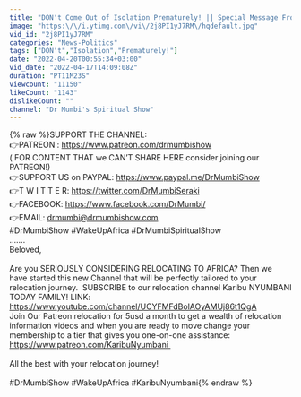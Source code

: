 ```yaml
---
title: "DON't Come Out of Isolation Prematurely! || Special Message From the Ancient Ones"
image: "https:\/\/i.ytimg.com\/vi\/2j8PI1yJ7RM\/hqdefault.jpg"
vid_id: "2j8PI1yJ7RM"
categories: "News-Politics"
tags: ["DON't","Isolation","Prematurely!"]
date: "2022-04-20T00:55:34+03:00"
vid_date: "2022-04-17T14:09:08Z"
duration: "PT11M23S"
viewcount: "11150"
likeCount: "1143"
dislikeCount: ""
channel: "Dr Mumbi's Spiritual Show"
---
```

{% raw %}SUPPORT THE CHANNEL:<br />👉PATREON : <a rel="nofollow" target="blank" href="https://www.patreon.com/drmumbishow">https://www.patreon.com/drmumbishow</a><br />( FOR CONTENT THAT we CAN’T SHARE HERE consider joining our PATREON!)<br />👉SUPPORT US on PAYPAL: <a rel="nofollow" target="blank" href="https://www.paypal.me/DrMumbiShow">https://www.paypal.me/DrMumbiShow</a><br />👉T W I T T E R: <a rel="nofollow" target="blank" href="https://twitter.com/DrMumbiSeraki">https://twitter.com/DrMumbiSeraki</a><br />👉FACEBOOK: <a rel="nofollow" target="blank" href="https://www.facebook.com/DrMumbi/">https://www.facebook.com/DrMumbi/</a><br />👉EMAIL: drmumbi@drmumbishow.com<br />#DrMumbiShow #WakeUpAfrica #DrMumbiSpiritualShow<br />…….<br />Beloved,<br /><br />Are you SERIOUSLY CONSIDERING RELOCATING TO AFRICA? Then we have started this new Channel that will be perfectly tailored to your relocation journey.  SUBSCRIBE to our relocation channel Karibu NYUMBANI TODAY FAMILY! LINK: <a rel="nofollow" target="blank" href="https://www.youtube.com/channel/UCYFMFdBolAOyAMUj86t1QgA">https://www.youtube.com/channel/UCYFMFdBolAOyAMUj86t1QgA</a><br />Join Our Patreon relocation for 5usd a month to get a wealth of relocation information videos and when you are ready to move change your membership to a tier that gives you one-on-one assistance: <a rel="nofollow" target="blank" href="https://www.patreon.com/KaribuNyumbani ">https://www.patreon.com/KaribuNyumbani </a><br /><br />All the best with your relocation journey!<br /><br />#DrMumbiShow #WakeUpAfrica #KaribuNyumbani{% endraw %}
